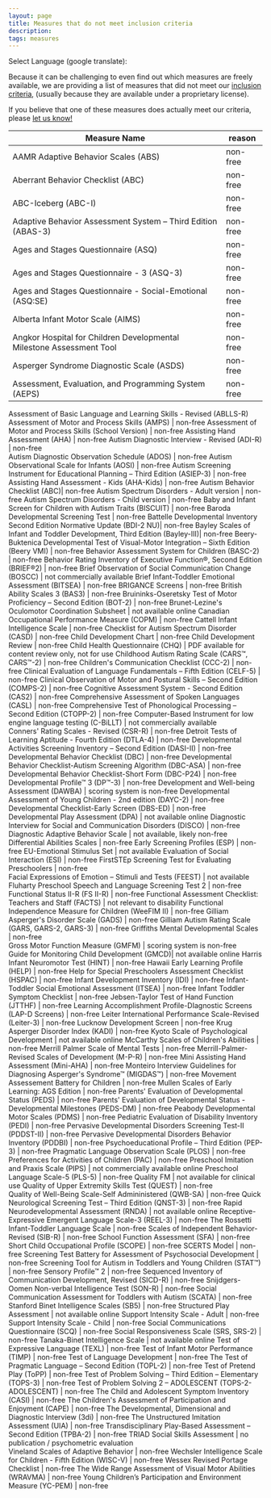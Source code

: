 ```yaml
---
layout: page
title: Measures that do not meet inclusion criteria
description:
tags: measures
---
```


Select Language (google translate):  

<div id="google_translate_element"></div><script type="text/javascript">
function googleTranslateElementInit() {
  new google.translate.TranslateElement({pageLanguage: 'en', layout: google.translate.TranslateElement.InlineLayout.SIMPLE, gaTrack: true, gaId: 'UA-64320648-1'}, 'google_translate_element');
}
</script><script type="text/javascript" src="//translate.google.com/translate_a/element.js?cb=googleTranslateElementInit"></script>  

Because it can be challenging to even find out which measures are freely available, we are providing a list of measures that did not meet our [inclusion criteria](http://disabilitymeasures.org/criteria), (usually because they are available under a proprietary license).

If you believe that one of these measures does actually meet our criteria, please [let us know!](http://disabilitymeasures.org/contact)

Measure Name | reason 
--- | --- 
AAMR Adaptive Behavior Scales (ABS) | non-free
Aberrant Behavior Checklist (ABC) | non-free
ABC-Iceberg (ABC-I) | non-free
Adaptive Behavior Assessment System – Third Edition (ABAS-3) | non-free
Ages and Stages Questionnaire (ASQ) | non-free
Ages and Stages Questionnaire - 3 (ASQ-3) | non-free
Ages and Stages Questionnaire - Social-Emotional (ASQ:SE) | non-free
Alberta Infant Motor Scale (AIMS) | non-free
Angkor Hospital for Children Developmental Milestone Assessment Tool | non-free
Asperger Syndrome Diagnostic Scale (ASDS)| non-free
Assessment, Evaluation, and Programming System (AEPS) | non-free
Assessment of Basic Language and Learning Skills - Revised (ABLLS-R)
Assessment of Motor and Process Skills (AMPS) | non-free
Assessment of Motor and Process Skills (School Version) | non-free
Assisting Hand Assessment (AHA) | non-free
Autism Diagnostic Interview - Revised (ADI-R) | non-free  
Autism Diagnostic Observation Schedule (ADOS) | non-free 
Autism Observational Scale for Infants (AOSI) | non-free
Autism Screening Instrument for Educational Planning – Third Edition (ASIEP-3) | non-free
Assisting Hand Assessment - Kids (AHA-Kids) | non-free
Autism Behavior Checklist (ABC)| non-free
Autism Spectrum Disorders - Adult version | non-free
Autism Spectrum Disorders - Child version | non-free
Baby and Infant Screen for Children with Autism Traits (BISCUIT) | non-free
Baroda Developmental Screening Test | non-free
Battelle Developmental Inventory Second Edition Normative Update (BDI-2 NU)| non-free
Bayley Scales of Infant and Toddler Development, Third Edition (Bayley-III)| non-free
Beery-Buktenica Developmental Test of Visual-Motor Integration – Sixth Edition (Beery VMI) | non-free
Behavior Assessment System for Children (BASC-2) | non-free
Behavior Rating Inventory of Executive Function®, Second Edition (BRIEF®2) | non-free
Brief Observation of Social Communication Change (BOSCC) | not commercially available
Brief Infant-Toddler Emotional Assessment (BITSEA) | non-free
BRIGANCE Screens | non-free
British Ability Scales 3 (BAS3) | non-free
Bruininks-Oseretsky Test of Motor Proficiency – Second Edition (BOT-2) | non-free
Brunet-Lezine's Oculomotor Coordination Subsheet | not available online
Canadian Occupational Performance Measure (COPM) | non-free
Cattell Infant Intelligence Scale | non-free
Checklist for Autism Spectrum Disorder (CASD) | non-free
Child Development Chart | non-free
Child Development Review | non-free
Child Health Questionnaire (CHQ) | PDF available for content review only, not for use
Childhood Autism Rating Scale (CARS™, CARS™-2) | non-free
Children's Communication Checklist (CCC-2) | non-free
Clinical Evaluation of Language Fundamentals – Fifth Edition (CELF-5) | non-free
Clinical Observation of Motor and Postural Skills – Second Edition (COMPS-2) | non-free
Cognitive Assessment System - Second Edition (CAS2) | non-free
Comprehensive Assessment of Spoken Languages (CASL) | non-free
Comprehensive Test of Phonological Processing – Second Edition (CTOPP-2) | non-free
Computer-Based Instrument for low engine language testing (C-BiLLT) | not commercially available  
Conners' Rating Scales - Revised (CSR-R) | non-free
Detroit Tests of Learning Aptitude - Fourth Edition (DTLA-4) | non-free
Developmental Activities Screening Inventory – Second Edition (DASI-II) | non-free
Developmental Behavior Checklist (DBC) | non-free
Developmental Behavior Checklist-Autism Screening Algorithm (DBC-ASA) | non-free   
Developmental Behavior Checklist-Short Form (DBC-P24) | non-free   
Developmental Profile™ 3 (DP™-3) | non-free
Development and Well-being Assessment (DAWBA) | scoring system is non-free
Developmental Assessment of Young Children - 2nd edition (DAYC-2) | non-free
Developmental Checklist-Early Screen (DBS-ED) | non-free  
Developmental Play Assessment (DPA) | not available online
Diagnostic Interview for Social and Communication Disorders (DISCO) | non-free
Diagnostic Adaptive Behavior Scale | not available, likely non-free
Differential Abilities Scales | non-free
Early Screening Profiles (ESP) | non-free
EU-Emotional Stimulus Set | not available
Evaluation of Social Interaction (ESI) | non-free
FirstSTEp Screening Test for Evaluating Preschoolers | non-free  
Facial Expressions of Emotion – Stimuli and Tests (FEEST) | not available
Fluharty Preschool Speech and Language Screening Test 2 | non-free
Functional Status II-R (FS II-R) | non-free
Functional Assessment Checklist: Teachers and Staff (FACTS) | not relevant to disability
Functional Independence Measure for Children (WeeFIM II) | non-free
Gilliam Asperger's Disorder Scale (GADS) | non-free
Gilliam Autism Rating Scale (GARS, GARS-2, GARS-3) | non-free
Griffiths Mental Developmental Scales | non-free  
Gross Motor Function Measure (GMFM) | scoring system is non-free  
Guide for Monitoring Child Development (GMCD)| not available online
Harris Infant Neuromotor Test (HINT) | non-free
Hawaii Early Learning Profile (HELP) | non-free
Help for Special Preschoolers Assessment Checklist (HSPAC) | non-free
Infant Development Inventory (IDI) | non-free
Infant-Toddler Social Emotional Assessment (ITSEA) | non-free
Infant Toddler Symptom Checklist | non-free
Jebsen-Taylor Test of Hand Function (JTTHF) | non-free
Learning Accomplishment Profile-DIagnostic Screens (LAP-D Screens) | non-free
Leiter International Performance Scale-Revised (Leiter-3) | non-free
Lucknow Development Screen | non-free
Krug Asperger Disorder Index (KADI) | non-free
Kyoto Scale of Psychological Development | not available online 
McCarthy Scales of Children's Abilities | non-free
Merrill Palmer Scale of Mental Tests | non-free
Merrill-Palmer-Revised Scales of Development (M-P-R) | non-free
Mini Assisting Hand Assessment (Mini-AHA) | non-free
Monteiro Interview Guidelines for Diagnosing Asperger's Syndrome™ (MIGDAS™) | non-free
Movement Assessement Battery for Children | non-free
Mullen Scales of Early Learning: AGS Edition | non-free
Parents' Evaluation of Developmental Status (PEDS) | non-free
Parents' Evaluation of Developmental Status - Developmental Milestones (PEDS-DM) | non-free
Peabody Developmental Motor Scales (PDMS) | non-free
 Pediatric Evaluation of Disability Inventory (PEDI) | non-free
Pervasive Developmental Disorders Screening Test-II (PDDST-II) | non-free
Pervasive Developmental Disorders Behavior Inventory (PDDBI) | non-free
Psychoeducational Profile – Third Edition (PEP-3) | non-free
Pragmatic Language Observation Scale (PLOS) | non-free
Preferences for Activities of Children (PAC) | non-free
Preschool Imitation and Praxis Scale (PIPS) | not commercially available online
Preschool Language Scale-5 (PLS-5) | non-free
Quality FM | not available for clinical use
Quality of Upper Extremity Skills Test (QUEST) | non-free  
Quality of Well-Being Scale-Self Admininistered (QWB-SA) | non-free
Quick Neurological Screening Test – Third Edition (QNST-3) | non-free
Rapid Neurodevelopmental Assessment (RNDA) | not available online
Receptive-Expressive Emergent Language Scale-3 (REEL-3) | non-free
The Rossetti Infant-Toddler Language Scale | non-free
Scales of Independent Behavior-Revised (SIB-R) | non-free
School Function Assessment (SFA) | non-free
Short Child Occupational Profile (SCOPE) | non-free
SCERTS Model | non-free
Screening Test Battery for Assessment of Psychosocial Development | non-free
Screening Tool for Autism in Toddlers and Young Children (STAT™) | non-free
Sensory Profile™ 2 | non-free
Sequenced Inventory of Communication Development, Revised (SICD-R) | non-free 
Snijdgers-Oomen Non-verbal Intelligence Test (SON-R) | non-free
Social Communication Assessment for Toddlers with Autism (SCATA) | non-free
Stanford Binet Intelligence Scales (SB5) | non-free
Structured Play Assessment | not available online
Support Intensity Scale - Adult | non-free
Support Intensity Scale - Child | non-free
Social Communications Questionnaire (SCQ) | non-free
Social Responsiveness Scale (SRS, SRS-2) | non-free
Tanaka-Binet Intelligence Scale | not available online
Test of Expressive Language (TEXL) | non-free
Test of Infant Motor Performance (TIMP) | non-free
Test of Language Development | non-free
The Test of Pragmatic Language – Second Edition (TOPL-2) | non-free
Test of Pretend Play (ToPP) | non-free
Test of Problem Solving – Third Edition – Elementary (TOPS-3) | non-free
Test of Problem Solving 2 – ADOLESCENT (TOPS-2-ADOLESCENT) | non-free
The Child and Adolescent Symptom Inventory (CASI) | non-free
The Children's Assessment of Participation and Enjoyment (CAPE) | non-free
The Developmental, Dimensional and Diagnostic Interview (3di) | non-free
The Unstructured Imitation Assessment (UIA) | non-free
Transdisciplinary Play-Based Assessment – Second Edition (TPBA-2) | non-free
TRIAD Social Skills Assessment | no publication / psychometric evaluation  
Vineland Scales of Adaptive Behavior | non-free
Wechsler Intelligence Scale for Children - Fifth Edition (WISC-V) | non-free
Wessex Revised Portage Checklist | non-free
The Wide Range Assessment of Visual Motor Abilities (WRAVMA) | non-free
Young Children’s Participation and Environment Measure (YC-PEM) | non-free


